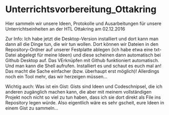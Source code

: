 # Unterrichtsvorbereitung_Ottakring
Hier sammeln wir unsere Ideen, Protokolle und Ausarbeitungen für unsere Unterrichtseinheiten an der HTL Ottakring am 02.12.2016

Zur Info: Ich habe jetzt die Desktop-Version installiert und dort kann man dann all die Dinge tun, die wir tun wollen. Dort können
wir Dateien in den Repository-Ordner auf unserer Festplatte ablegen (ich habe etwa eine txt-Datei abgelegt für meine Ideen) und diese 
scheinen dann automatisch bei Github Desktop auf. Das VErknüpfen mit Github funktioniert automatisch. Und man kann die Shell aufrufen.
Installiert es und schaut es euch mal an! Das macht die Sache einfacher (bzw. überhaupt erst möglich)! Allerdings noch ein Tool 
mehr, das wir herzeigen müssen...

Wichtig auch: Was ist ein Gist: Gists sind Ideen und Codeschnipsel, die ich anderen zugänglich machen kann, die aber mit meinem 
vollständigen Projekt noch nicht so viel zu tun haben, dass ich sie dort direkt als File ins Repository legen würde.
Also eigentlich wäre es sehr gscheit, eure Ideen in einem Gist zu sammeln...

